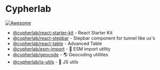 # Cypherlab

[![Awesome](https://awesome.re/badge-flat.svg)](https://awesome.re)  


- [@cypherlab/react-starter-kit](https://github.com/cypherlab/react-starter-kit) - React Starter Kit 
- [@cypherlab/react-stepbar](https://github.com/cypherlab/react-stepbar) - Stepbar component for tunnel like ux&#x27;s
- [@cypherlab/react-table](https://github.com/cypherlab/react-table) - Advanced Table
- [@cypherlab/esm-import](https://github.com/cypherlab/esm-import) - 🔧 ESM import utility
- [@cypherlab/geocode](https://github.com/cypherlab/geocode) - 🌎 Geocoding utilities
- [@cypherlab/js-utils](https://github.com/cypherlab/js-utils) - 🔧 JS utils